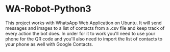 # WA-Robot-Python3
This project works with WhatsApp Web Application on Ubuntu. It will send messages and images to a list of contacts from a .csv file and keep track of every action the bot does. In order for it to work you'll need to use your phone for the QR code and you'll also need to import the list of contacts to your phone as well with Google Contacts. 
